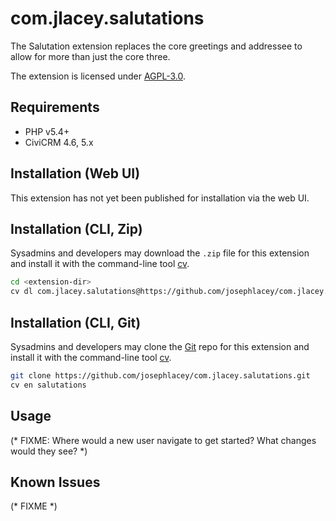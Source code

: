 # com.jlacey.salutations

The Salutation extension replaces the core greetings and addressee to allow for more than just the core three.

The extension is licensed under [AGPL-3.0](LICENSE.txt).

## Requirements

* PHP v5.4+
* CiviCRM 4.6, 5.x

## Installation (Web UI)

This extension has not yet been published for installation via the web UI.

## Installation (CLI, Zip)

Sysadmins and developers may download the `.zip` file for this extension and
install it with the command-line tool [cv](https://github.com/civicrm/cv).

```bash
cd <extension-dir>
cv dl com.jlacey.salutations@https://github.com/josephlacey/com.jlacey.salutations/archive/master.zip
```

## Installation (CLI, Git)

Sysadmins and developers may clone the [Git](https://en.wikipedia.org/wiki/Git) repo for this extension and
install it with the command-line tool [cv](https://github.com/civicrm/cv).

```bash
git clone https://github.com/josephlacey/com.jlacey.salutations.git
cv en salutations
```

## Usage

(* FIXME: Where would a new user navigate to get started? What changes would they see? *)

## Known Issues

(* FIXME *)
